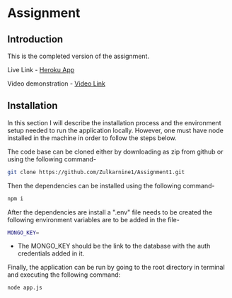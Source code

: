 # Assignment

## Introduction

This is the completed version of the assignment.

Live Link - [Heroku App](https://dabblelabsassignment1.herokuapp.com/apollo)

Video demonstration - [Video Link](https://res.cloudinary.com/scut-zulk/video/upload/v1629302080/video_2_jjhvv3.webm)


## Installation

In this section I will describe the installation process and the environment setup needed to run the application locally. However, one must have node installed in the machine in order to follow the steps below.

The code base can be cloned either by downloading as zip from github or using the following command-

```sh
git clone https://github.com/Zulkarnine1/Assignment1.git
```

Then the dependencies can be installed using the following command-

```sh
npm i
```

After the dependencies are install a ".env" file needs to be created the following environment variables are to be added in the file-

```sh
MONGO_KEY=
```
- The MONGO_KEY should be the link to the database with the auth credentials added in it.


Finally, the application can be run by going to the root directory in terminal and executing the following command:

```sh
node app.js
```

